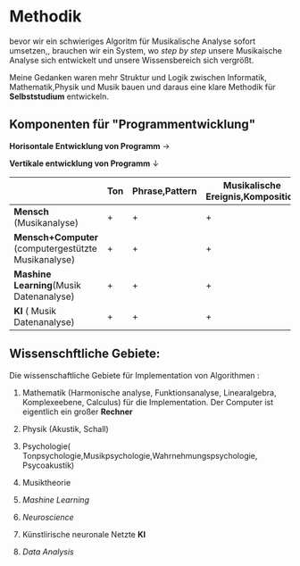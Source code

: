 
# Methodik

bevor wir ein schwieriges Algoritm für Musikalische Analyse sofort umsetzen,, brauchen wir ein System, wo *step by step* unsere Musikaische Analyse sich entwickelt und unsere Wissensbereich sich vergrößt. 


 Meine Gedanken waren mehr Struktur und Logik zwischen Informatik, Mathematik,Physik und Musik bauen und daraus eine klare Methodik für **Selbststudium** entwickeln.


## Komponenten für "Programmentwicklung"

**Horisontale Entwicklung von Programm**   $\rightarrow$

**Vertikale entwicklung von Programm**   $\downarrow$


|  | **Ton** | **Phrase,Pattern** | **Musikalische Ereignis,Komposition** | **Daten** | ***Big Data*** |
|---|---|---|---|---|---|
| **Mensch** (Musikanalyse) |  + | + | + |  |  |
| **Mensch+Computer** (computergestützte Musikanalyse) | + | + | + |  |  |
| **Mashine Learning**(Musik Datenanalyse) | + | + | + | + |  |
| **KI** ( Musik Datenanalyse) | + | + | + | + | + |

## Wissenschftliche Gebiete:

Die wissenschaftliche Gebiete für Implementation von Algorithmen :

1. Mathematik (Harmonische analyse, Funktionsanalyse, Linearalgebra, Komplexeebene, Calculus) für die Implementation. Der Computer ist eigentlich ein großer **Rechner**

2. Physik (Akustik, Schall)

3. Psychologie( Tonpsychologie,Musikpsychologie,Wahrnehmungspsychologie, Psycoakustik)

4. Musiktheorie

5. *Mashine Learning*

6. *Neuroscience*

7. Künstlirische neuronale Netzte **KI**

8. *Data Analysis*




